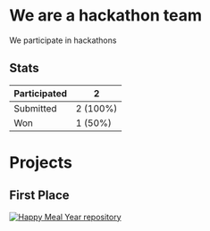 # We are a hackathon team

We participate in hackathons

## Stats

| Participated | 2        |
|--------------|----------|
| Submitted    | 2 (100%) |
| Won          | 1 (50%) |

# Projects

## First Place

[![Happy Meal Year repository](https://github-readme-stats.vercel.app/api/pin/?username=lads-hackathon&repo=meal-tracker-sylh2)](https://github.com/lads-hackathon/meal-tracker-sylh2)

